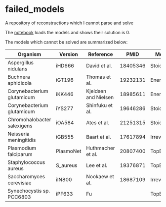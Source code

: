 # failed_models
A repository of reconstructions which I cannot parse and solve

The [notebook](failed_models.ipynb) loads the models and shows their solution is 0.

The models which cannot be solved are summarized below:

| Organism                    | Version   | Reference            | PMID     | Mongoose      | COBRA      |
|-----------------------------|-----------|----------------------|----------|---------------|------------|
| Aspergillus nidulans        | iHD666    | David et al.         | 18405346 | StoichBlocked | FALSE      |
| Buchnera aphidicola         | iGT196    | Thomas et al.        | 19232131 | EnergyBlocked | FALSE      |
| Corynebacterium glutamicum  | iKK446    | Kjeldsen and Nielsen | 18985611 | EnergyBlocked | FALSE      |
| Corynebacterium glutamicum  | iYS277    | Shinfuku et al.      | 19646286 | StoichBlocked | FALSE      |
| Chromohalobacter salexigens | iOA584    | Ates et al.          | 21251315 | StoichBlocked | FALSE      |
| Neisseria meningitidis      | iGB555    | Baart et al.         | 17617894 | IrrevBlocked  | FALSE      |
| Plasmodium falciparum       | PlasmoNet | Huthmacher et al.    | 20807400 | TopBlocked    | FALSE      |
| Staphylococcus aureus       | S_aureus  | Lee et al.           | 19376871 | TopBlocked    | not parsed |
| Saccharomyces cerevisiae    | iIN800    | Nookaew et al.       | 18687109 | IrrevBlocked  | FALSE      |
| Synechocystis sp. PCC6803   | iPF633    | Fu                   |          | TopBlocked    | not parsed |

